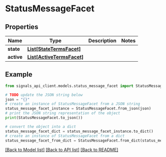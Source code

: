 # StatusMessageFacet


## Properties

Name | Type | Description | Notes
------------ | ------------- | ------------- | -------------
**state** | [**List[StateTermsFacet]**](StateTermsFacet.md) |  | 
**active** | [**List[ActiveTermsFacet]**](ActiveTermsFacet.md) |  | 

## Example

```python
from signals_api_client.models.status_message_facet import StatusMessageFacet

# TODO update the JSON string below
json = "{}"
# create an instance of StatusMessageFacet from a JSON string
status_message_facet_instance = StatusMessageFacet.from_json(json)
# print the JSON string representation of the object
print(StatusMessageFacet.to_json())

# convert the object into a dict
status_message_facet_dict = status_message_facet_instance.to_dict()
# create an instance of StatusMessageFacet from a dict
status_message_facet_from_dict = StatusMessageFacet.from_dict(status_message_facet_dict)
```
[[Back to Model list]](../README.md#documentation-for-models) [[Back to API list]](../README.md#documentation-for-api-endpoints) [[Back to README]](../README.md)


